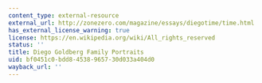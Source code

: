 ```yaml
---
content_type: external-resource
external_url: http://zonezero.com/magazine/essays/diegotime/time.html
has_external_license_warning: true
license: https://en.wikipedia.org/wiki/All_rights_reserved
status: ''
title: Diego Goldberg Family Portraits
uid: bf0451c0-bdd8-4538-9657-30d033a404d0
wayback_url: ''
---
```

